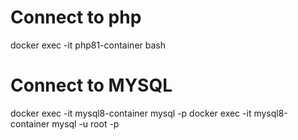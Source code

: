 # Connect to php
docker exec -it php81-container bash

# Connect to MYSQL
docker exec -it mysql8-container mysql -p
docker exec -it mysql8-container mysql -u root -p